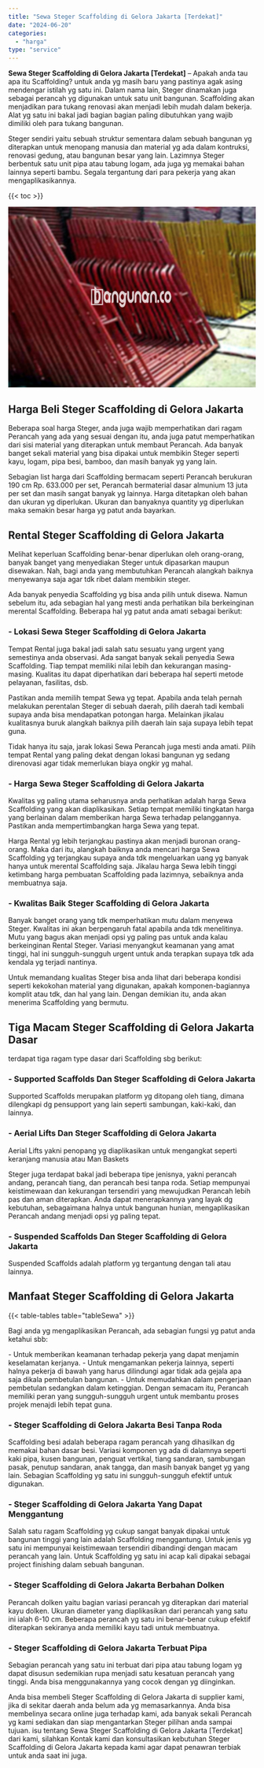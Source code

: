 ```yaml
---
title: "Sewa Steger Scaffolding di Gelora Jakarta [Terdekat]"
date: "2024-06-20"
categories: 
  - "harga"
type: "service"
---
```


**Sewa Steger Scaffolding di Gelora Jakarta \[Terdekat\]** – Apakah anda tau apa itu Scaffolding? untuk anda yg masih baru yang pastinya agak asing mendengar istilah yg satu ini. Dalam nama lain, Steger dinamakan juga sebagai perancah yg digunakan untuk satu unit bangunan. Scaffolding akan menjadikan para tukang renovasi akan menjadi lebih mudah dalam bekerja. Alat yg satu ini bakal jadi bagian bagian paling dibutuhkan yang wajib dimiliki oleh para tukang bangunan.

Steger sendiri yaitu sebuah struktur sementara dalam sebuah bangunan yg diterapkan untuk menopang manusia dan material yg ada dalam kontruksi, renovasi gedung, atau bangunan besar yang lain. Lazimnya Steger berbentuk satu unit pipa atau tabung logam, ada juga yg memakai bahan lainnya seperti bambu. Segala tergantung dari para pekerja yang akan mengaplikasikannya.

{{< toc >}}

![Sewa Steger Scaffolding di Gelora Jakarta [Terdekat]](/images/sewa-scaffolding-steger-30.png)

## Harga Beli Steger Scaffolding di Gelora Jakarta

Beberapa soal harga Steger, anda juga wajib memperhatikan dari ragam Perancah yang ada yang sesuai dengan itu, anda juga patut memperhatikan dari sisi material yang diterapkan untuk membaut Perancah. Ada banyak banget sekali material yang bisa dipakai untuk membikin Steger seperti kayu, logam, pipa besi, bamboo, dan masih banyak yg yang lain.

Sebagian list harga dari Scaffolding bermacam seperti Perancah berukuran 190 cm Rp. 633.000 per set, Perancah bermaterial dasar almunium 13 juta per set dan masih sangat banyak yg lainnya. Harga ditetapkan oleh bahan dan ukuran yg diperlukan. Ukuran dan banyaknya quantity yg diperlukan maka semakin besar harga yg patut anda bayarkan.

## Rental Steger Scaffolding di Gelora Jakarta

Melihat keperluan Scaffolding benar-benar diperlukan oleh orang-orang, banyak banget yang menyediakan Steger untuk dipasarkan maupun disewakan. Nah, bagi anda yang membutuhkan Perancah alangkah baiknya menyewanya saja agar tdk ribet dalam membikin steger.

Ada banyak penyedia Scaffolding yg bisa anda pilih untuk disewa. Namun sebelum itu, ada sebagian hal yang mesti anda perhatikan bila berkeinginan merental Scaffolding. Beberapa hal yg patut anda amati sebagai berikut:

### \- Lokasi Sewa Steger Scaffolding di Gelora Jakarta

Tempat Rental juga bakal jadi salah satu sesuatu yang urgent yang semestinya anda observasi. Ada sangat banyak sekali penyedia Sewa Scaffolding. Tiap tempat memiliki nilai lebih dan kekurangan masing-masing. Kualitas itu dapat diperhatikan dari beberapa hal seperti metode pelayanan, fasilitas, dsb.

Pastikan anda memilih tempat Sewa yg tepat. Apabila anda telah pernah melakukan perentalan Steger di sebuah daerah, pilih daerah tadi kembali supaya anda bisa mendapatkan potongan harga. Melainkan jikalau kualitasnya buruk alangkah baiknya pilih daerah lain saja supaya lebih tepat guna.

Tidak hanya itu saja, jarak lokasi Sewa Perancah juga mesti anda amati. Pilih tempat Rental yang paling dekat dengan lokasi bangunan yg sedang direnovasi agar tidak memerlukan biaya ongkir yg mahal.

### \- Harga Sewa Steger Scaffolding di Gelora Jakarta

Kwalitas yg paling utama seharusnya anda perhatikan adalah harga Sewa Scaffolding yang akan diaplikasikan. Setiap tempat memiliki tingkatan harga yang berlainan dalam memberikan harga Sewa terhadap pelanggannya. Pastikan anda mempertimbangkan harga Sewa yang tepat.

Harga Rental yg lebih terjangkau pastinya akan menjadi buronan orang-orang. Maka dari itu, alangkah baiknya anda mencari harga Sewa Scaffolding yg terjangkau supaya anda tdk mengeluarkan uang yg banyak hanya untuk merental Scaffolding saja. Jikalau harga Sewa lebih tinggi ketimbang harga pembuatan Scaffolding pada lazimnya, sebaiknya anda membuatnya saja.

### \- Kwalitas Baik Steger Scaffolding di Gelora Jakarta

Banyak banget orang yang tdk memperhatikan mutu dalam menyewa Steger. Kwalitas ini akan berpengaruh fatal apabila anda tdk menelitinya. Mutu yang bagus akan menjadi opsi yg paling pas untuk anda kalau berkeinginan Rental Steger. Variasi menyangkut keamanan yang amat tinggi, hal ini sungguh-sungguh urgent untuk anda terapkan supaya tdk ada kendala yg terjadi nantinya.

Untuk memandang kualitas Steger bisa anda lihat dari beberapa kondisi seperti kekokohan material yang digunakan, apakah komponen-bagiannya komplit atau tdk, dan hal yang lain. Dengan demikian itu, anda akan menerima Scaffolding yang bermutu.

## Tiga Macam Steger Scaffolding di Gelora Jakarta Dasar

terdapat tiga ragam type dasar dari Scaffolding sbg berikut:

### \- Supported Scaffolds Dan Steger Scaffolding di Gelora Jakarta

Supported Scaffolds merupakan platform yg ditopang oleh tiang, dimana dilengkapi dg pensupport yang lain seperti sambungan, kaki-kaki, dan lainnya.

### \- Aerial Lifts Dan Steger Scaffolding di Gelora Jakarta

Aerial Lifts yakni penopang yg diaplikasikan untuk mengangkat seperti keranjang manusia atau Man Baskets

Steger juga terdapat bakal jadi beberapa tipe jenisnya, yakni perancah andang, perancah tiang, dan perancah besi tanpa roda. Setiap mempunyai keistimewaan dan kekurangan tersendiri yang mewujudkan Perancah lebih pas dan aman diterapkan. Anda dapat menerapkannya yang layak dg kebutuhan, sebagaimana halnya untuk bangunan hunian, mengaplikasikan Perancah andang menjadi opsi yg paling tepat.

### \- Suspended Scaffolds Dan Steger Scaffolding di Gelora Jakarta

Suspended Scaffolds adalah platform yg tergantung dengan tali atau lainnya.

## Manfaat Steger Scaffolding di Gelora Jakarta

{{< table-tables table="tableSewa" >}}

Bagi anda yg mengaplikasikan Perancah, ada sebagian fungsi yg patut anda ketahui sbb:

\- Untuk memberikan keamanan terhadap pekerja yang dapat menjamin keselamatan kerjanya. - Untuk mengamankan pekerja lainnya, seperti halnya pekerja di bawah yang harus dilindungi agar tidak ada gejala apa saja dikala pembetulan bangunan. - Untuk memudahkan dalam pengerjaan pembetulan sedangkan dalam ketinggian. Dengan semacam itu, Perancah memiliki peran yang sungguh-sungguh urgent untuk membantu proses projek menajdi lebih tepat guna.

### \- Steger Scaffolding di Gelora Jakarta Besi Tanpa Roda

Scaffolding besi adalah beberapa ragam perancah yang dihasilkan dg memakai bahan dasar besi. Variasi komponen yg ada di dalamnya seperti kaki pipa, kusen bangunan, penguat vertikal, tiang sandaran, sambungan pasak, penutup sandaran, anak tangga, dan masih banyak banget yg yang lain. Sebagian Scaffolding yg satu ini sungguh-sungguh efektif untuk digunakan.

### \- Steger Scaffolding di Gelora Jakarta Yang Dapat Menggantung

Salah satu ragam Scaffolding yg cukup sangat banyak dipakai untuk bangunan tinggi yang lain adalah Scaffolding menggantung. Untuk jenis yg satu ini mempunyai keistimewaan tersendiri dibandingi dengan macam perancah yang lain. Untuk Scaffolding yg satu ini acap kali dipakai sebagai project finishing dalam sebuah bangunan.

### \- Steger Scaffolding di Gelora Jakarta Berbahan Dolken

Perancah dolken yaitu bagian variasi perancah yg diterapkan dari material kayu dolken. Ukuran diameter yang diaplikasikan dari perancah yang satu ini ialah 6-10 cm. Beberapa perancah yg satu ini benar-benar cukup efektif diterapkan sekiranya anda memiliki kayu tadi untuk membuatnya.

### \- Steger Scaffolding di Gelora Jakarta Terbuat Pipa

Sebagian perancah yang satu ini terbuat dari pipa atau tabung logam yg dapat disusun sedemikian rupa menjadi satu kesatuan perancah yang tinggi. Anda bisa menggunakannya yang cocok dengan yg diinginkan.

Anda bisa membeli Steger Scaffolding di Gelora Jakarta di supplier kami, jika di sekitar daerah anda belum ada yg memasarkannya. Anda bisa membelinya secara online juga terhadap kami, ada banyak sekali Perancah yg kami sediakan dan siap mengantarkan Steger pilihan anda sampai tujuan. isu tentang Sewa Steger Scaffolding di Gelora Jakarta \[Terdekat\] dari kami, silahkan Kontak kami dan konsultasikan kebutuhan Steger Scaffolding di Gelora Jakarta kepada kami agar dapat penawran terbiak untuk anda saat ini juga.
